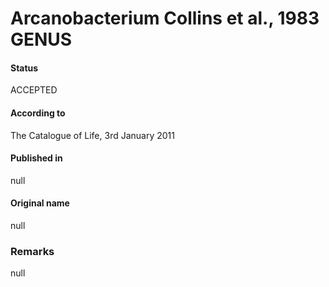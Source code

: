 # Arcanobacterium Collins et al., 1983 GENUS

#### Status
ACCEPTED

#### According to
The Catalogue of Life, 3rd January 2011

#### Published in
null

#### Original name
null

### Remarks
null